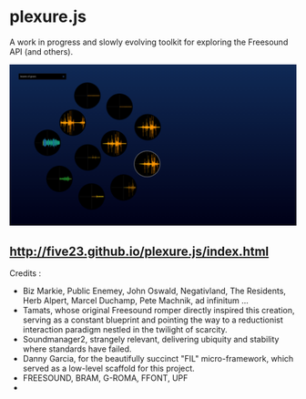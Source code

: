 plexure.js
==========

A work in progress and slowly evolving toolkit for exploring the Freesound API (and others).

![screenshot.png](/screenshot.png "screenshot")

http://five23.github.io/plexure.js/index.html
---------------------------------------------


Credits :

- Biz Markie, Public Enemey, John Oswald, Negativland, The Residents, Herb Alpert, Marcel Duchamp, Pete Machnik, ad infinitum ...
- Tamats, whose original Freesound romper directly inspired this creation, serving as a constant blueprint and pointing the way to a reductionist interaction paradigm nestled in the twilight of scarcity.
- Soundmanager2, strangely relevant, delivering ubiquity and stability where standards have failed.
- Danny Garcia, for the beautifully succinct "FIL" micro-framework, which served as a low-level scaffold for this project.
- FREESOUND, BRAM, G-ROMA, FFONT, UPF
- 

 
